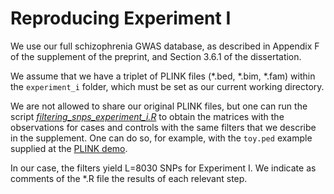 # Reproducing Experiment I
We use our full schizophrenia GWAS database,
as described in Appendix F of the supplement of the preprint,
and Section 3.6.1 of the dissertation.

We assume that we have a triplet of PLINK files (\*.bed, \*.bim, \*.fam) within the `experiment_i` folder,
which must be set as our current working directory.

We are not allowed to share our original PLINK files, but one can run the script [_filtering_snps_experiment_i.R_](https://github.com/fer-cp/rr_phd_dissertation/blob/main/epistasis_dc/experiment_i/filtering_snps_experiment_i.R) to obtain
the matrices with the observations for cases and controls with the same filters that we describe in the
supplement. One can do so, for example, with the `toy.ped` example supplied at the [PLINK demo](https://www.cog-genomics.org/plink/1.9/).

In our case, the filters yield L=8030 SNPs for Experiment I. We indicate as comments of the
*.R file the results of each relevant step.
